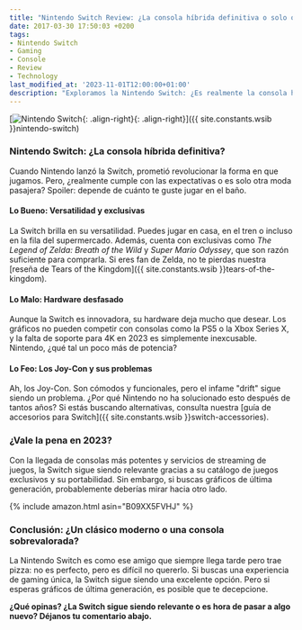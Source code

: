 ```yaml
---
title: "Nintendo Switch Review: ¿La consola híbrida definitiva o solo otra moda pasajera?"
date: 2017-03-30 17:50:03 +0200
tags:
- Nintendo Switch
- Gaming
- Console
- Review
- Technology
last_modified_at: '2023-11-01T12:00:00+01:00'
description: "Exploramos la Nintendo Switch: ¿Es realmente la consola híbrida definitiva o solo otra moda pasajera? Descubre sus pros, contras y si vale la pena en 2023."
---
```


[![Nintendo Switch](https://i.imgur.com/MNtDsawm.jpg){: .align-right}{: .align-right}]({{ site.constants.wsib }}nintendo-switch)

### Nintendo Switch: ¿La consola híbrida definitiva?

Cuando Nintendo lanzó la Switch, prometió revolucionar la forma en que jugamos. Pero, ¿realmente cumple con las expectativas o es solo otra moda pasajera? Spoiler: depende de cuánto te guste jugar en el baño.

#### Lo Bueno: Versatilidad y exclusivas

La Switch brilla en su versatilidad. Puedes jugar en casa, en el tren o incluso en la fila del supermercado. Además, cuenta con exclusivas como *The Legend of Zelda: Breath of the Wild* y *Super Mario Odyssey*, que son razón suficiente para comprarla. Si eres fan de Zelda, no te pierdas nuestra [reseña de Tears of the Kingdom]({{ site.constants.wsib }}tears-of-the-kingdom).

#### Lo Malo: Hardware desfasado

Aunque la Switch es innovadora, su hardware deja mucho que desear. Los gráficos no pueden competir con consolas como la PS5 o la Xbox Series X, y la falta de soporte para 4K en 2023 es simplemente inexcusable. Nintendo, ¿qué tal un poco más de potencia?

#### Lo Feo: Los Joy-Con y sus problemas

Ah, los Joy-Con. Son cómodos y funcionales, pero el infame "drift" sigue siendo un problema. ¿Por qué Nintendo no ha solucionado esto después de tantos años? Si estás buscando alternativas, consulta nuestra [guía de accesorios para Switch]({{ site.constants.wsib }}switch-accessories).

### ¿Vale la pena en 2023?

Con la llegada de consolas más potentes y servicios de streaming de juegos, la Switch sigue siendo relevante gracias a su catálogo de juegos exclusivos y su portabilidad. Sin embargo, si buscas gráficos de última generación, probablemente deberías mirar hacia otro lado.

{% include amazon.html asin="B09XX5FVHJ" %}

### Conclusión: ¿Un clásico moderno o una consola sobrevalorada?

La Nintendo Switch es como ese amigo que siempre llega tarde pero trae pizza: no es perfecto, pero es difícil no quererlo. Si buscas una experiencia de gaming única, la Switch sigue siendo una excelente opción. Pero si esperas gráficos de última generación, es posible que te decepcione.

**¿Qué opinas? ¿La Switch sigue siendo relevante o es hora de pasar a algo nuevo? Déjanos tu comentario abajo.**
